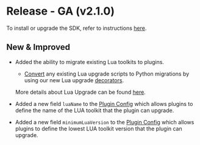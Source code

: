 # Release - GA (v2.1.0)

To install or upgrade the SDK, refer to instructions [here](/Getting_Started.md#installation).

## New & Improved

* Added the ability to migrate existing Lua toolkits to plugins.
    * [Convert](/Versioning_And_Upgrade/Lua_Toolkit_To_SDK_Plugin_Migration/Converting_Migration_Scripts.md) any existing Lua upgrade scripts to Python migrations by using our new Lua upgrade [decorators](/Versioning_And_Upgrade/Lua_Toolkit_To_SDK_Plugin_Migration/Decorators.md).

    More details about Lua Upgrade can be found [here](/Versioning_And_Upgrade/Lua_Toolkit_To_SDK_Plugin_Migration/Overview.md).

* Added a new field `luaName` to the [Plugin Config](/Versioning_And_Upgrade/Lua_Toolkit_To_SDK_Plugin_Migration/Plugin_Config.md) which allows plugins to define the name of the LUA toolkit that the plugin can upgrade.
* Added a new field `minimumLuaVersion` to the [Plugin Config](/Versioning_And_Upgrade/Lua_Toolkit_To_SDK_Plugin_Migration/Plugin_Config.md) which allows plugins to define the lowest LUA toolkit version that the plugin can upgrade.
